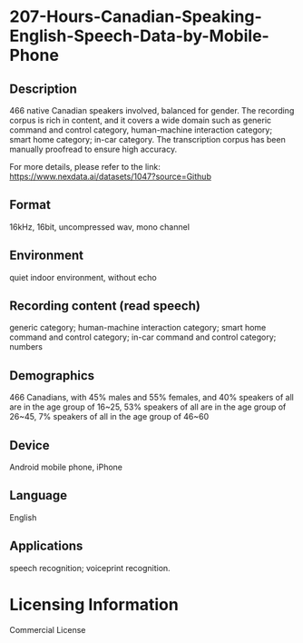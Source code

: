 # 207-Hours-Canadian-Speaking-English-Speech-Data-by-Mobile-Phone


## Description
466 native Canadian speakers involved, balanced for gender. The recording corpus is rich in content, and it covers a wide domain such as generic command and control category, human-machine interaction category; smart home category; in-car category. The transcription corpus has been manually proofread to ensure high accuracy.

For more details, please refer to the link: https://www.nexdata.ai/datasets/1047?source=Github


## Format
16kHz, 16bit, uncompressed wav, mono channel

## Environment
quiet indoor environment, without echo

## Recording content (read speech)
generic category; human-machine interaction category; smart home command and control category; in-car command and control category; numbers

## Demographics
466 Canadians, with 45% males and 55% females, and 40% speakers of all are in the age group of 16~25, 53% speakers of all are in the age group of 26~45, 7% speakers of all in the age group of 46~60

## Device
Android mobile phone, iPhone

## Language
English

## Applications
speech recognition; voiceprint recognition.

# Licensing Information
Commercial License
